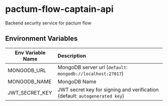 # pactum-flow-captain-api
Backend security service for pactum flow


## Environment Variables
| Env Variable Name        | Description                                                               |
| -------------------------|:------------------------------------------------------------------------- |
| MONGODB_URL              | MongoDB server url (`default`: `mongodb://localhost:27017`)               |
| MONGODB_NAME             | MongoDB Name                                                              |
| JWT_SECRET_KEY           | JWT secret key for signing and verification (default: `autogenerated key`)|